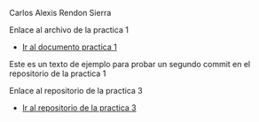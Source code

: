 Carlos Alexis Rendon Sierra

Enlace al archivo de la practica 1
 - [Ir al documento practica 1](practica-1.md)

 Este es un texto de ejemplo para probar un segundo commit en el repositorio de la practica 1

 Enlace al repositorio de la practica 3 
  - [Ir al repositorio de la practica 3](https://github.com/SpectralComet73/Practica_3)